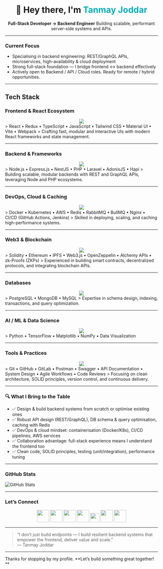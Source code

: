 <div align="center">
<h1 align="center">👋 Hey there, I'm <span style="color:#00ADB5;">Tanmay Joddar</span></h1>
  <p>  
    <strong>Full-Stack Developer → Backend Engineer</strong>  
    Building scalable, performant server-side systems and APIs.  
  </p>
</div>

---

###  Current Focus  
- Specialising in backend engineering: REST/GraphQL APIs, microservices, high-availability & cloud deployment  
- Strong full-stack foundation — I bridge frontend ↔ backend effectively  
- Actively open to Backend / API / Cloud roles. Ready for remote / hybrid opportunities.

---
##  Tech Stack

###  Frontend & React Ecosystem  
<div align="center">
  <img src="https://skillicons.dev/icons?i=react,typescript,javascript,redux,tailwind,materialui,vite,webpack,html,css" />
</div>  
> React • Redux • TypeScript • JavaScript • Tailwind CSS • Material UI • Vite • Webpack  
> Crafting fast, modular and interactive UIs with modern React frameworks and state management.

---

###  Backend & Frameworks  
<div align="center">
  <img src="https://skillicons.dev/icons?i=nodejs,express,nestjs,php,laravel,adonis,hapi" />
</div>  
> Node.js • Express.js • NestJS • PHP • Laravel • AdonisJS • Hapi  
> Building scalable, modular backends with REST and GraphQL APIs, leveraging Node and PHP ecosystems.

---

###  DevOps, Cloud & Caching  
<div align="center">
  <img src="https://skillicons.dev/icons?i=docker,kubernetes,aws,git,github,nginx,redis" />
</div>  
> Docker • Kubernetes • AWS • Redis • RabbitMQ • BullMQ • Nginx • CI/CD (GitHub Actions, Jenkins)  
> Skilled in deploying, scaling, and caching high-performance systems.

---

###  Web3 & Blockchain  
<div align="center">
  <img src="https://skillicons.dev/icons?i=solidity,ethereum,ipfs,web3" />
</div>  
> Solidity • Ethereum • IPFS • Web3.js • OpenZeppelin • Alchemy APIs • zk-Proofs (ZKPs)  
> Experienced in building smart contracts, decentralized protocols, and integrating blockchain APIs.

---

###  Databases  
<div align="center">
  <img src="https://skillicons.dev/icons?i=postgresql,mongodb,mysql" />
</div>  
> PostgreSQL • MongoDB • MySQL  
> Expertise in schema design, indexing, transactions, and query optimization.

---

###  AI / ML & Data Science  
<div align="center">
  <img src="https://skillicons.dev/icons?i=python,tensorflow" />
</div>  
> Python • TensorFlow • Matplotlib • NumPy • Data Visualization  

---

###  Tools & Practices  
<div align="center">
  <img src="https://skillicons.dev/icons?i=git,github,gitlab,postman,swagger" />
</div>  
> Git • GitHub • GitLab • Postman • Swagger • API Documentation • System Design • Agile Workflows • Code Reviews  
> Focusing on clean architecture, SOLID principles, version control, and continuous delivery.

---



### 🔍 What I Bring to the Table  
- ✅ Design & build backend systems from scratch or optimise existing ones  
- ✅ Robust API design (REST/GraphQL), DB schema & query optimisation, caching with Redis  
- ✅ DevOps & cloud mindset: containerisation (Docker/K8s), CI/CD pipelines, AWS services  
- ✅ Collaboration advantage: full-stack experience means I understand the frontend too  
- ✅ Clean code, SOLID principles, testing (unit/integration), performance tuning

---

###  GitHub Stats  
![GitHub Stats](https://github-readme-stats.vercel.app/api?username=tanmayjoddar&show_icons=true&theme=radical) 

---

### Let’s Connect  
<p align="center">
  <a href="mailto:tanmayjoddar17@gmail.com"><img src="https://skillicons.dev/icons?i=gmail" width="40" /></a>
  <a href="https://www.linkedin.com/in/tanmay-joddar-67107427a/"><img src="https://skillicons.dev/icons?i=linkedin" width="40" /></a>
  <a href="https://github.com/tanmayjoddar"><img src="https://skillicons.dev/icons?i=github" width="40" /></a>
  <a href="https://discord.com/users/yourboitj"><img src="https://skillicons.dev/icons?i=discord" width="40" /></a>
  <a href="https://www.youtube.com/@TJ678F"><img src="https://img.shields.io/badge/YouTube-FF0000?logo=youtube&logoColor=white&style=for-the-badge" height="30"/></a>
  <a href="https://instagram.com/yourhandle"><img src="https://skillicons.dev/icons?i=instagram" width="40" /></a>
  <a href="https://x.com/joddar_tan8236"><img src="https://skillicons.dev/icons?i=twitter" width="40" /></a>
</p>


---

> “I don’t just build endpoints — I build resilient backend systems that empower the frontend, deliver value and scale.”  
> — Tanmay Joddar

---

Thanks for stopping by my profile. **Let’s build something great together! **

